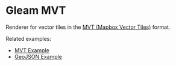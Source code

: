 # Gleam MVT

Renderer for vector tiles in the [MVT (Mapbox Vector Tiles)](https://github.com/mapbox/tilejson-spec/blob/master/3.0.0/README.md) format.

Related examples:
 - [MVT Example](../../examples/mvt/)
 - [GeoJSON Example](../../examples/geojson/)
